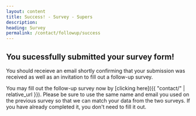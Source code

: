 ```yaml
---
layout: content
title: Success! - Survey - Supers
description:
heading: Survey
permalink: /contact/followup/success
---
```

## You sucessfully submitted your survey form!

You should receieve an email shortly confirming that your submission was received as well as an invitation to fill out a follow-up survey.

You may fill out the follow-up survey now by [clicking here]({{ "contact/" | relative_url }}). Please be sure to use the same name and email you used on the previous survey so that we can match your data from the two surveys. If you have already completed it, you don't need to fill it out.
